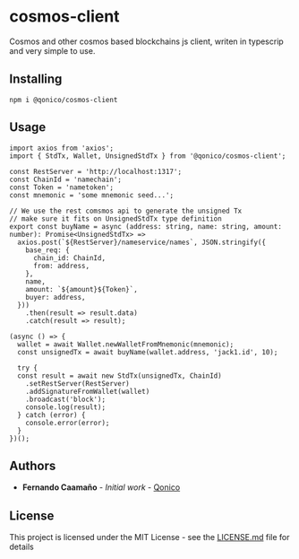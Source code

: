 # cosmos-client
Cosmos and other cosmos based blockchains js client, writen in typescrip and very simple to use.

## Installing
```
npm i @qonico/cosmos-client
```

## Usage
```
import axios from 'axios';
import { StdTx, Wallet, UnsignedStdTx } from '@qonico/cosmos-client';

const RestServer = 'http://localhost:1317';
const ChainId = 'namechain';
const Token = 'nametoken';
const mnemonic = 'some mnemonic seed...';

// We use the rest comsmos api to generate the unsigned Tx
// make sure it fits on UnsignedStdTx type definition
export const buyName = async (address: string, name: string, amount: number): Promise<UnsignedStdTx> =>
  axios.post(`${RestServer}/nameservice/names`, JSON.stringify({
    base_req: {
      chain_id: ChainId,
      from: address,
    },
    name,
    amount: `${amount}${Token}`,
    buyer: address,
  }))
    .then(result => result.data)
    .catch(result => result);

(async () => {
  wallet = await Wallet.newWalletFromMnemonic(mnemonic);
  const unsignedTx = await buyName(wallet.address, 'jack1.id', 10);

  try {
  const result = await new StdTx(unsignedTx, ChainId)
    .setRestServer(RestServer)
    .addSignatureFromWallet(wallet)
    .broadcast('block');
    console.log(result);
  } catch (error) {
    console.error(error);
  }
})();
```

## Authors
* **Fernando Caamaño** - *Initial work* - [Qonico](https://github.com/qonico)

## License
This project is licensed under the MIT License - see the [LICENSE.md](LICENSE.md) file for details
